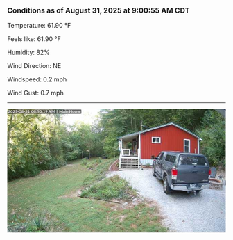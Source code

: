 ### Conditions as of August 31, 2025 at 9:00:55 AM CDT 

Temperature: 61.90 &deg;F

Feels like: 61.90 &deg;F

Humidity: 82%

Wind Direction: NE

Windspeed: 0.2 mph

Wind Gust: 0.7 mph

---

<img src="./images/latest.jpeg"/>

